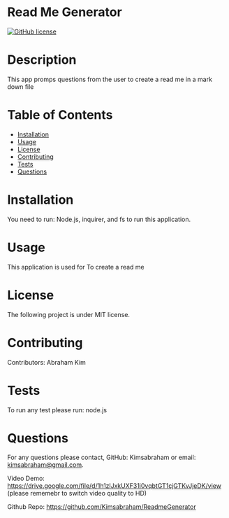 # Read Me Generator
[![GitHub license](https://img.shields.io/badge/license-MIT-blue.svg)](https://github.com/undefined/undefined)
# Description
This app promps questions from the user to create a read me in a mark down file
# Table of Contents 
* [Installation](#installation)
* [Usage](#usage)
* [License](#license)
* [Contributing](#contributing)
* [Tests](#tests)
* [Questions](#questions)
# Installation
You need to run: Node.js, inquirer, and fs to run this application.
# Usage
​This application is used for To create a read me 
# License
The following project is under MIT license.
# Contributing
​Contributors: Abraham Kim
# Tests
To run any test please run: node.js
# Questions
For any questions please contact, GitHub: Kimsabraham or email:  kimsabraham@gmail.com.

Video Demo: https://drive.google.com/file/d/1h1zlJxkUXF31i0vqbtGT1cjGTKvJjeDK/view (please rememebr to switch video quality to HD)

Github Repo: https://github.com/Kimsabraham/ReadmeGenerator
